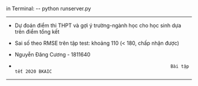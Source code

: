 in Terminal:
--    python runserver.py


*****************************************************************************************
* Dự đoán điểm thi THPT và gợi ý trường-ngành học cho học sinh dựa trên điểm tổng kết   
* Sai số theo RMSE trên tập test: khoảng 110 (< 180, chấp nhận được)                    
                                                                                       
* Nguyễn Đăng Cương - 1811640                                                               
*                                                                Bài tập tết 2020 BKAIC 
*****************************************************************************************
